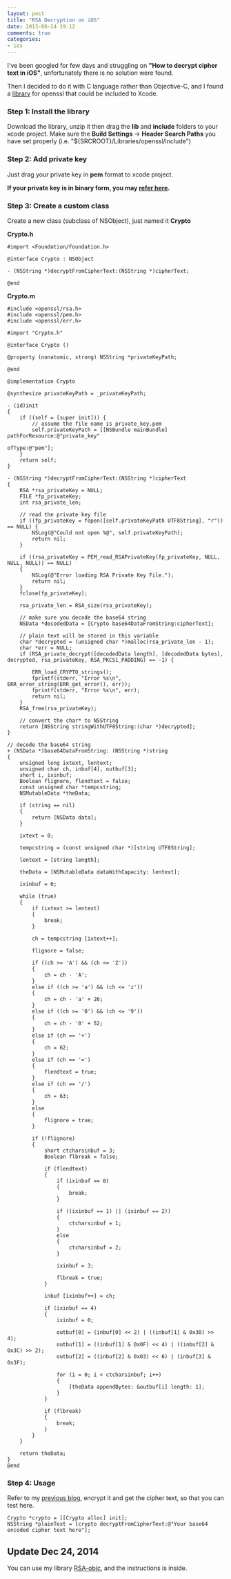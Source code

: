 ```yaml
---
layout: post
title: "RSA Decryption on iOS"
date: 2013-06-24 19:12
comments: true
categories: 
- ios
---
```


I've been googled for few days and struggling on **"How to decrypt cipher text in iOS"**, unfortunately there is no solution were found.

Then I decided to do it with C language rather than Objective-C, and I found a [library](https://github.com/st3fan/ios-openssl) for openssl that could be included to Xcode.

### Step 1: Install the library
Download the library, unzip it then drag the **lib** and **include** folders to your xcode project. Make sure the **Build Settings** -> **Header Search Paths** you have set properly (i.e. "${SRCROOT}/Libraries/openssl/include")

### Step 2: Add private key
Just drag your private key in **pem** format to xcode project.

**If your private key is in binary form, you may [refer here](http://www.herongyang.com/Cryptography/keytool-Export-Key-openssl-enc-Command.html).**

### Step 3: Create a custom class
Create a new class (subclass of NSObject), just named it **Crypto**

**Crypto.h**

```obj-c
#import <Foundation/Foundation.h>

@interface Crypto : NSObject

- (NSString *)decryptFromCipherText:(NSString *)cipherText;

@end
```

**Crypto.m**

```obj-c
#include <openssl/rsa.h>
#include <openssl/pem.h>
#include <openssl/err.h>

#import "Crypto.h"

@interface Crypto ()

@property (nonatomic, strong) NSString *privateKeyPath;

@end

@implementation Crypto

@synthesize privateKeyPath = _privateKeyPath;

- (id)init
{
    if ((self = [super init])) {
        // assume the file name is private_key.pem
        self.privateKeyPath = [[NSBundle mainBundle] pathForResource:@"private_key"
                                                                   ofType:@"pem"];
    }
    return self;
}

- (NSString *)decryptFromCipherText:(NSString *)cipherText
{
    RSA *rsa_privateKey = NULL;
    FILE *fp_privateKey;
    int rsa_private_len;
    
    // read the private key file
    if ((fp_privateKey = fopen([self.privateKeyPath UTF8String], "r")) == NULL) {
        NSLog(@"Could not open %@", self.privateKeyPath);
        return nil;
    }
    
    if ((rsa_privateKey = PEM_read_RSAPrivateKey(fp_privateKey, NULL, NULL, NULL)) == NULL)
    {
        NSLog(@"Error loading RSA Private Key File.");
        return nil;
    }
    fclose(fp_privateKey);
    
    rsa_private_len = RSA_size(rsa_privateKey);
    
    // make sure you decode the base64 string
    NSData *decodedData = [Crypto base64DataFromString:cipherText];
    
    // plain text will be stored in this variable
    char *decrypted = (unsigned char *)malloc(rsa_private_len - 1);
    char *err = NULL;
    if (RSA_private_decrypt([decodedData length], [decodedData bytes], decrypted, rsa_privateKey, RSA_PKCS1_PADDING) == -1) {
        
        ERR_load_CRYPTO_strings();
        fprintf(stderr, "Error %s\n", ERR_error_string(ERR_get_error(), err));
        fprintf(stderr, "Error %s\n", err);
        return nil;
    }
    RSA_free(rsa_privateKey);
    
    // convert the char* to NSString
    return [NSString stringWithUTF8String:(char *)decrypted];
}

// decode the base64 string
+ (NSData *)base64DataFromString: (NSString *)string
{
    unsigned long ixtext, lentext;
    unsigned char ch, inbuf[4], outbuf[3];
    short i, ixinbuf;
    Boolean flignore, flendtext = false;
    const unsigned char *tempcstring;
    NSMutableData *theData;
    
    if (string == nil)
    {
        return [NSData data];
    }
    
    ixtext = 0;
    
    tempcstring = (const unsigned char *)[string UTF8String];
    
    lentext = [string length];
    
    theData = [NSMutableData dataWithCapacity: lentext];
    
    ixinbuf = 0;
    
    while (true)
    {
        if (ixtext >= lentext)
        {
            break;
        }
        
        ch = tempcstring [ixtext++];
        
        flignore = false;
        
        if ((ch >= 'A') && (ch <= 'Z'))
        {
            ch = ch - 'A';
        }
        else if ((ch >= 'a') && (ch <= 'z'))
        {
            ch = ch - 'a' + 26;
        }
        else if ((ch >= '0') && (ch <= '9'))
        {
            ch = ch - '0' + 52;
        }
        else if (ch == '+')
        {
            ch = 62;
        }
        else if (ch == '=')
        {
            flendtext = true;
        }
        else if (ch == '/')
        {
            ch = 63;
        }
        else
        {
            flignore = true;
        }
        
        if (!flignore)
        {
            short ctcharsinbuf = 3;
            Boolean flbreak = false;
            
            if (flendtext)
            {
                if (ixinbuf == 0)
                {
                    break;
                }
                
                if ((ixinbuf == 1) || (ixinbuf == 2))
                {
                    ctcharsinbuf = 1;
                }
                else
                {
                    ctcharsinbuf = 2;
                }
                
                ixinbuf = 3;
                
                flbreak = true;
            }
            
            inbuf [ixinbuf++] = ch;
            
            if (ixinbuf == 4)
            {
                ixinbuf = 0;
                
                outbuf[0] = (inbuf[0] << 2) | ((inbuf[1] & 0x30) >> 4);
                outbuf[1] = ((inbuf[1] & 0x0F) << 4) | ((inbuf[2] & 0x3C) >> 2);
                outbuf[2] = ((inbuf[2] & 0x03) << 6) | (inbuf[3] & 0x3F);
                
                for (i = 0; i < ctcharsinbuf; i++)
                {
                    [theData appendBytes: &outbuf[i] length: 1];
                }
            }
            
            if (flbreak)
            {
                break;
            }
        }
    }
    
    return theData;
}
@end
```

### Step 4: Usage
Refer to my [previous blog](http://jslim.net/blog/2013/01/05/rsa-encryption-in-ios-and-decrypt-it-using-php/), encrypt it and get the cipher text, so that you can test here.

```obj-c
Crypto *crypto = [[Crypto alloc] init];
NSString *plainText = [crypto decryptFromCipherText:@"Your base64 encoded cipher text here"];
```

## Update Dec 24, 2014

You can use my library [RSA-objc](https://github.com/jslim89/RSA-objc), and the instructions is inside.
